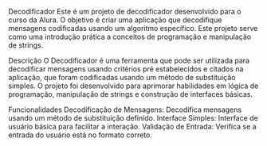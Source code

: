 Decodificador Este é um projeto de decodificador desenvolvido para o curso da Alura. O objetivo é criar uma aplicação que decodifique mensagens codificadas usando um algoritmo específico. Este projeto serve como uma introdução prática a conceitos de programação e manipulação de strings.

Descrição O Decodificador é uma ferramenta que pode ser utilizada para decodificar mensagens usando critérios pré estabelecidos e citados na aplicação, que foram codificadas usando um método de substituição simples. O projeto foi desenvolvido para aprimorar habilidades em lógica de programação, manipulação de strings e construção de interfaces básicas.

Funcionalidades Decodificação de Mensagens: Decodifica mensagens usando um método de substituição definido. Interface Simples: Interface de usuário básica para facilitar a interação. Validação de Entrada: Verifica se a entrada do usuário está no formato correto.
